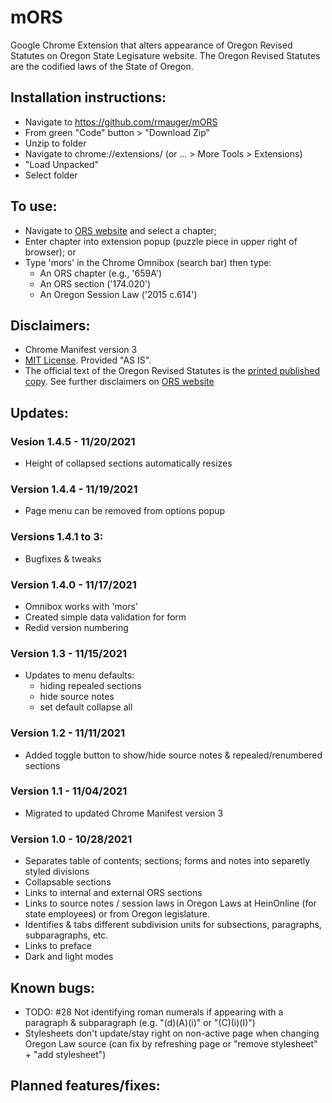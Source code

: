 # mORS

Google Chrome Extension that alters appearance of Oregon Revised Statutes on Oregon State Legisature website. The Oregon Revised Statutes are the codified laws of the State of Oregon.

## Installation instructions:
  * Navigate to https://github.com/rmauger/mORS
  * From green "Code" button > "Download Zip"
  * Unzip to folder
  * Navigate to chrome://extensions/ (or ... > More Tools > Extensions)
  * "Load Unpacked"
  * Select folder

## To use:
  * Navigate to [ORS website](https://www.oregonlegislature.gov/bills_laws/Pages/ORS.aspx) and select a chapter;
  * Enter chapter into extension popup (puzzle piece in upper right of browser); or
  * Type 'mors' in the Chrome Omnibox (search bar) then type:
    * An ORS chapter (e.g., '659A')
    * An ORS section ('174.020')
    * An Oregon Session Law ('2015 c.614') 

## Disclaimers:
* Chrome Manifest version 3
* [MIT License](https://github.com/rmauger/mORS/blob/master/LICENSE). Provided "AS IS".
* The official text of the Oregon Revised Statutes is the [printed published copy](https://apps.oregon.gov/ecommerce/lcc?AspxAutoDetectCookieSupport=1). 
See further disclaimers on [ORS website](https://www.oregonlegislature.gov/bills_laws/Pages/ORS.aspx)

## Updates:

  ### Vesion 1.4.5 - 11/20/2021
   * Height of collapsed sections automatically resizes

  ### Version 1.4.4 - 11/19/2021
   * Page menu can be removed from options popup

  ### Versions 1.4.1 to 3:
   * Bugfixes & tweaks

  ### Version 1.4.0 - 11/17/2021
   * Omnibox works with 'mors'
   * Created simple data validation for form
   * Redid version numbering

  ### Version 1.3 - 11/15/2021
   * Updates to menu defaults:
      * hiding repealed sections
      * hide source notes
      * set default collapse all
   
  ### Version 1.2 - 11/11/2021
   * Added toggle button to show/hide source notes & repealed/renumbered sections

  ### Version 1.1 - 11/04/2021
  * Migrated to updated Chrome Manifest version 3
 
  ### Version 1.0 - 10/28/2021
  * Separates table of contents; sections; forms and notes into separetly styled divisions
  * Collapsable sections
  * Links to internal and external ORS sections
  * Links to source notes / session laws in Oregon Laws at HeinOnline (for state employees) or from Oregon legislature.
  * Identifies & tabs different subdivision units for subsections, paragraphs, subparagraphs, etc.
  * Links to preface
  * Dark and light modes
  
## Known bugs:
  * TODO: #28 Not identifying roman numerals if appearing with a paragraph & subparagraph (e.g. "(d)(A)(i)" or "(C)(i)(I)")
  * Stylesheets don't update/stay right on non-active page when changing Oregon Law source (can fix by refreshing page or "remove stylesheet" + "add stylesheet")

## Planned features/fixes: